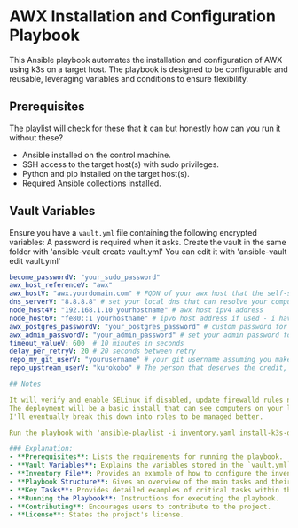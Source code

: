 # AWX Installation and Configuration Playbook

This Ansible playbook automates the installation and configuration of AWX using k3s on a target host. The playbook is designed to be configurable and reusable, leveraging variables and conditions to ensure flexibility.

## Prerequisites

The playlist will check for these that it can but honestly how can you run it without these?

- Ansible installed on the control machine.
- SSH access to the target host(s) with sudo privileges.
- Python and pip installed on the target host(s).
- Required Ansible collections installed.

## Vault Variables

Ensure you have a `vault.yml` file containing the following encrypted variables:
A password is required when it asks.
Create the vault in the same folder with 'ansible-vault create vault.yml'
You can edit it with 'ansible-vault edit vault.yml'

```yaml
become_passwordV: "your_sudo_password"
awx_host_referenceV: "awx"
awx_hostV: "awx.yourdomain.com" # FQDN of your awx host that the self-signed cert will use
dns_serverV: "8.8.8.8" # set your local dns that can resolve your computer names
node_host4V: "192.168.1.10 yourhostname" # awx host ipv4 address
node_host6V: "fe80::1 yourhostname" # ipv6 host address if used - i have tested leaving blank yet
awx_postgres_passwordV: "your_postgres_password" # custom password for postres
awx_admin_passwordV: "your_admin_password" # set your admin password for the web login
timeout_valueV: 600  # 10 minutes in seconds
delay_per_retryV: 20 # 20 seconds between retry
repo_my_git_userV: "yourusername" # your git username assuming you make your own fork
repo_upstream_userV: "kurokobo" # The person that deserves the credit, I just built the playlist.

## Notes

It will verify and enable SELinux if disabled, update firewalld rules needed, and take care of everything for you.
The deployment will be a basic install that can see computers on your local network with the dns forward.
I'll eventually break this down into roles to be managed better.

Run the playbook with 'ansible-playlist -i inventory.yaml install-k3s-operator-awx.yaml --ask-vault-pass'

### Explanation:
- **Prerequisites**: Lists the requirements for running the playbook.
- **Vault Variables**: Explains the variables stored in the `vault.yml` file.
- **Inventory File**: Provides an example of how to configure the inventory.
- **Playbook Structure**: Gives an overview of the main tasks and their purposes.
- **Key Tasks**: Provides detailed examples of critical tasks within the playbook.
- **Running the Playbook**: Instructions for executing the playbook.
- **Contributing**: Encourages users to contribute to the project.
- **License**: States the project's license.